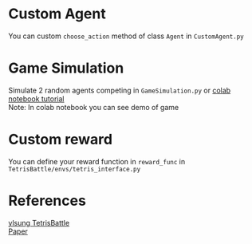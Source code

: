 # Custom Agent
You can custom `choose_action` method of class `Agent` in `CustomAgent.py`

# Game Simulation
Simulate 2 random agents competing in `GameSimulation.py` or [colab notebook tutorial](https://colab.research.google.com/drive/1Zqu2afWQw9kNvHwdKEE6WqlFCZo0fruP#scrollTo=cDQdKJv3xNdy) </br>
Note: In colab notebook you can see demo of game

# Custom reward
You can define your reward function in `reward_func` in `TetrisBattle/envs/tetris_interface.py`

# References
[ylsung TetrisBattle](https://github.com/ylsung/TetrisBattle) </br>
[Paper](https://ylsung.github.io/files/tetris_battle.pdf)
